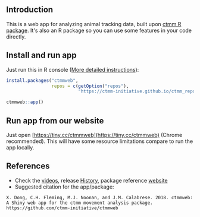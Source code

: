 ## Introduction

This is a web app for analyzing animal tracking data, built upon [ctmm R package](https://github.com/ctmm-initiative/ctmm). It's also an R package so you can use some features in your code directly.

## Install and run app

Just run this in R console ([More detailed instructions](https://ctmm-initiative.github.io/ctmmwebdoc/articles/installation.html)):

```r
install.packages("ctmmweb", 
                 repos = c(getOption("repos"),
                           "https://ctmm-initiative.github.io/ctmm_repo/"))

ctmmweb::app()  
```

## Run app from our website

Just open [https://tiny.cc/ctmmweb](https://tiny.cc/ctmmweb) (Chrome recommended). This will have some resource limitations compare to run the app locally.

## References

- Check the [videos](https://ctmm-initiative.github.io/ctmmwebdoc/articles/demo.html), release [History](https://ctmm-initiative.github.io/ctmmwebdoc/news/index.html), package reference [website](https://ctmm-initiative.github.io/ctmmwebdoc)
- Suggested citation for the app/package:

```
X. Dong, C.H. Fleming, M.J. Noonan, and J.M. Calabrese. 2018. ctmmweb: A Shiny web app for the ctmm movement analysis package.
https://github.com/ctmm-initiative/ctmmweb
```
